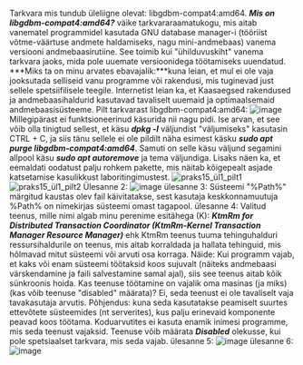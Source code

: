 Tarkvara mis tundub üleliigne olevat: libgdbm-compat4:amd64. ***Mis on libgdbm-compat4:amd64?*** väike tarkvararaamatukogu, mis aitab vanematel programmidel kasutada GNU database manager-i (tööriist võtme-väärtuse andmete haldamiseks, nagu mini-andmebaas) vanema versiooni andmebaasirutiine. See toimib kui "ühilduvuskiht" vanema tarkvara jaoks, mida pole uuemate versioonidega töötamiseks uuendatud. ***Miks ta on minu arvates ebavajalik:***kuna leian, et mul ei ole vaja jooksutada selliseid vanu programme või rakendusi, mis tuginevad just sellele spetsiifilisele teegile. Internetist leian ka, et Kaasaegsed rakendused ja andmebaasihaldurid kasutavad tavaliselt uuemaid ja optimaalsemaid andmebaasisüsteeme.
Pilt tarkvarast  libgdbm-compat4:amd64: ![image](https://github.com/user-attachments/assets/daac4048-2dd9-4953-86ea-2ebd796dfdd6)
Millegipärast ei funktsioneerinud käsurida nii nagu pidi. Ise arvan, et see võib olla tinigtud sellest, et käsu ***dpkg -l*** väljundist "väljumiseks" kasutasin CTRL + C, ja siis tänu sellele ei ole pildilt näha esimest käsku ***sudo apt purge libgdbm-compat4:amd64***. Samuti on selle käsu väljund segamini allpool käsu ***sudo apt autoremove*** ja tema väljundiga. Lisaks näen ka, et eemaldati oodatust palju rohkem pakette, mis näitab kõigepealt asjade katsetamise kasulikkust laboritingimustest.
![praks15_ül1_pilt1](https://github.com/user-attachments/assets/2fed4775-e868-4ce0-9c15-a381aaf06cbd)
![praks15_ül1_pilt2](https://github.com/user-attachments/assets/cd70682f-450b-4092-88fd-c71d721b5f15)
Ülesanne 2: ![image](https://github.com/user-attachments/assets/7b67d20e-193a-403d-a58e-8e34367759fe)
ülesanne 3: Süsteemi "%Path%" märgitud kaustas olev fail käivitatakse, sest kasutaja keskkonnamuutuja %Path% on nimekirjas süsteemi omast tagapool.
ülesanne 4: Valitud teenus, mille nimi algab minu perenime esitähega (K): ***KtmRm for Distributed Transaction Coordinator (KtmRm-Kernel Transaction Manager Resource Manager)*** ehk KtmRm teenus tuuma tehinguhalduri ressursihaldurile on teenus, mis aitab korraldada ja hallata tehinguid, mis hõlmavad mitut süsteemi või arvuti osa korraga. Näide: Kui programm vajab, et kaks või enam süsteemi töötaksid koos sujuvalt (näiteks andmebaasi värskendamine ja faili salvestamine samal ajal), siis see teenus aitab kõik sünkroonis hoida.
Kas teenuse töötamine on vajalik oma masinas (ja miks) (kas võib teenuse "disabled" määrata)? Ei, seda teenust ei ole tavaliselt vaja tavakasutaja arvutis. Põhjendus: kuna seda kasutatakse peamiselt suurtes ettevõtete süsteemides (nt serverites), kus palju erinevaid komponente peavad koos töötama. Koduarvutites ei kasuta enamik inimesi programme, mis seda teenust vajaksid. Teenuse võib määrata ***Disabled*** olekusse, kui pole spetsiaalset tarkvara, mis seda vajab.
ülesanne 5: ![image](https://github.com/user-attachments/assets/8c077371-6145-423f-87dc-942d4cf2fdda)
ülesanne 6: ![image](https://github.com/user-attachments/assets/d8306e93-518e-4270-8634-5c28412627f7)
